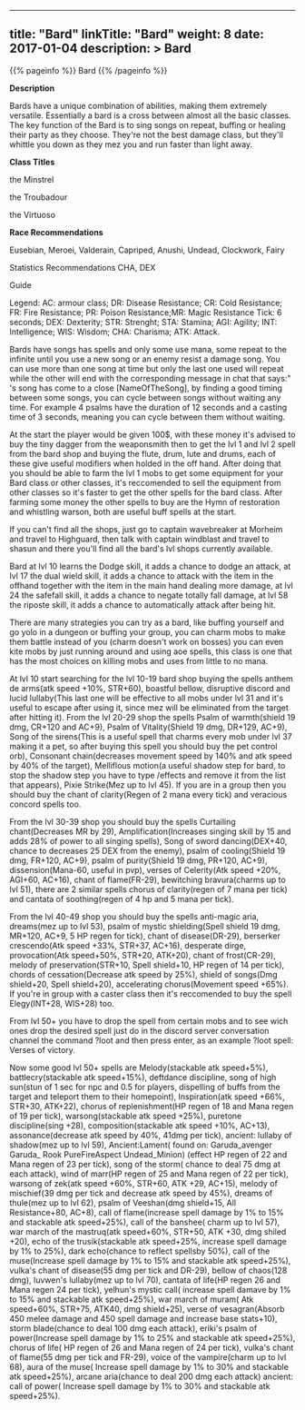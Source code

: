 
---
title: "Bard"
linkTitle: "Bard"
weight: 8
date: 2017-01-04
description: >
 Bard
---

{{% pageinfo %}}
Bard
{{% /pageinfo %}}

**Description**

Bards have a unique combination of abilities, making them extremely versatile. Essentially a bard is a cross between almost all the basic classes. The key function of the Bard is to sing songs on repeat, buffing or healing their party as they choose. They're not the best damage class, but they'll whittle you down as they mez you and run faster than light away.

**Class Titles**

the Minstrel

the Troubadour

the Virtuoso

**Race Recommendations**

Eusebian, Meroei, Valderain, Capriped, Anushi, Undead, Clockwork, Fairy

Statistics Recommendations CHA, DEX

Guide

Legend: AC: armour class; DR: Disease Resistance; CR: Cold Resistance; FR: Fire Resistance; PR: Poison Resistance;MR: Magic Resistance Tick: 6 seconds; DEX: Dexterity; STR: Strenght; STA: Stamina; AGI: Agility; INT: Intelligence; WIS: Wisdom; CHA: Charisma; ATK: Attack.

Bards have songs has spells and only some use mana, some repeat to the infinite until you use a new song or an enemy resist a damage song. You can use more than one song at time but only the last one used will repeat while the other will end with the corresponding message in chat that says:" 's song has come to a close [NameOfTheSong], by finding a good timing between some songs, you can cycle between songs without waiting any time. For example 4 psalms have the duration of 12 seconds and a casting time of 3 seconds, meaning you can cycle between them without waiting.

At the start the player would be given 100$, with these money it's advised to buy the tiny dagger from the weaponsmith then to get the lvl 1 and lvl 2 spell from the bard shop and buying the flute, drum, lute and drums, each of these give useful modifiers when holded in the off hand. After doing that you should be able to farm the lvl 1 mobs to get some equipment for your Bard class or other classes, it's reccomended to sell the equipment from other classes so it's faster to get the other spells for the bard class. After farming some money the other spells to buy are the Hymn of restoration and whistling warson, both are useful buff spells at the start.

If you can't find all the shops, just go to  captain wavebreaker at Morheim and travel to Highguard, then talk with captain windblast and travel to shasun and there you'll find all the bard's lvl shops currently available.

Bard at lvl 10 learns the Dodge skill, it adds a chance to dodge an attack, at lvl 17 the dual wield skill, it adds a chance to attack with the item in the offhand together with the item in the main hand dealing more damage, at lvl 24 the safefall skill, it adds a chance to negate totally fall damage, at lvl 58 the riposte skill, it adds a chance to automatically attack after being hit.

There are many strategies you can try as a bard, like buffing yourself and go yolo in a dungeon or buffing your group, you can charm mobs to make them battle instead of you (charm doesn't work on bosses) you can even kite mobs by just running around and using aoe spells, this class is one that has the most choices on killing mobs and uses from little to no mana.

At lvl 10 start searching for the lvl 10-19 bard shop buying the spells anthem de arms(atk speed +10%, STR+60), boastful bellow, disruptive discord and lucid lullaby(This last one will be effective to all mobs under lvl 31 and it's useful to escape after using it, since mez will be eliminated from the target after hitting it). From the lvl 20-29 shop the spells Psalm of warmth(shield 19 dmg, CR+120 and AC+9), Psalm of Vitality(Shield 19 dmg, DR+129, AC+9), Song of the sirens(This is a useful spell that charms every mob under lvl 37 making it a pet, so after buying this spell you should buy the pet control orb), Consonant chain(decreases movement speed by 140% and atk speed by 40% of the target), Melliflous motion(a useful shadow step for bard, to stop the shadow step you have to type /effects and remove it from the list that appears), Pixie Strike(Mez up to lvl 45). If you are in a group then you should buy the chant of clarity(Regen of 2 mana every tick) and veracious concord spells too.

From the lvl 30-39 shop you should buy the spells Curtailing chant(Decreases MR by 29), Amplification(Increases singing skill by 15 and adds 28% of power to all singing spells), Song of sword dancing(DEX+40, chance to decreases 25 DEX from the enemy), psalm of cooling(Shield 19 dmg, FR+120, AC+9), psalm of purity(Shield 19 dmg, PR+120, AC+9), dissension(Mana-60, useful in pvp), verses of Celerity(Atk speed +20%, AGI+60, AC+16), chant of flame(FR-29), bewitching bravura(charms up to lvl 51), there are 2 similar spells chorus of clarity(regen of 7 mana per tick) and cantata of soothing(regen of 4 hp and 5 mana per tick).

From the lvl 40-49 shop you should buy the spells anti-magic aria, dreams(mez up to lvl 53), psalm of mystic shielding(Spell shield 19 dmg, MR+120, AC+9, 5 HP regen for tick), chant of disease(DR-29), berserker crescendo(Atk speed +33%, STR+37, AC+16), desperate dirge, provocation(Atk speed+50%, STR+20, ATK+20), chant of frost(CR-29), melody of preservation(STR+10, Spell shield+10, HP regen of 14 per tick), chords of cessation(Decrease atk speed by 25%), shield of songs(Dmg shield+20, Spell shield+20), accelerating chorus(Movement speed +65%). If you're in group with a caster class then it's reccomended to buy the spell Elegy(INT+28, WIS+28) too.

From lvl 50+ you have to drop the spell from certain mobs and to see wich ones drop the desired spell just do in the discord server conversation channel the command ?loot and then press enter, as an example ?loot spell: Verses of victory.

Now some good lvl 50+ spells are Melody(stackable atk speed+5%), battlecry(stackable atk speed+15%), deftdance discipline, song of high sun(stun of 1 sec for npc and 0.5 for players, dispelling of buffs from the target and teleport them to their homepoint), Inspiration(atk speed +66%, STR+30, ATK+22), chorus of replenishment(HP regen of 18 and Mana regen of 19 per tick), warsong(stackable atk speed +25%), puretone discipline(sing +28), composition(stackable atk speed +10%, AC+13), assonance(decrease atk speed by 40%, 41dmg per tick), ancient: lullaby of shadow(mez up to lvl 59), Ancient:Lament( found on: Garuda_avenger Garuda_ Rook PureFireAspect Undead_Minion) (effect HP regen of 22 and Mana regen of 23 per tick), song of the storm( chance to deal 75 dmg at each attack), wind of marr(HP regen of 25 and Mana regen of 22 per tick), warsong of zek(atk speed +60%, STR+60, ATK +29, AC+15), melody of mischief(39 dmg per tick and decrease atk speed by 45%), dreams of thule(mez up to lvl 62), psalm of Veeshan(dmg shield+15, All Resistance+80, AC+8), call of flame(increase spell damage by 1% to 15% and stackable atk speed+25%), call of the banshee( charm up to lvl 57), war march of the mastruq(atk speed+60%, STR+50, ATK +30, dmg shiled +20), echo of the trusik(stackable atk speed+25%, increase spell damage by 1% to 25%), dark echo(chance to reflect spellsby 50%), call of the muse(Increase spell damage by 1% to 15% and stackable atk speed+25%), vulka's chant of disease(55 dmg per tick and DR-29), bellow of chaos(128 dmg), luvwen's lullaby(mez up to lvl 70), cantata of life(HP regen 26 and Mana regen 24 per tick), yelhun's mystic call( increase spell damave by 1% to 15% and stackable atk speed+25%), war march of muram( Atk speed+60%, STR+75, ATK40, dmg shield+25), verse of vesagran(Absorb 450 melee damage and 450 spell damage and increase base stats+10), storm blade(chance to deal 100 dmg each attack), eriki's psalm of power(Increase spell damage by 1% to 25% and stackable atk speed+25%), chorus of life( HP regen of 26 and Mana regen of 24 per tick), vulka's chant of flame(55 dmg per tick and FR-29), voice of the vampire(charm up to lvl 68), aura of the muse( Increase spell damage by 1% to 30% and stackable atk speed+25%), arcane aria(chance to deal 200 dmg each attack) ancient: call of power( Increase spell damage by 1% to 30% and stackable atk speed+25%).
